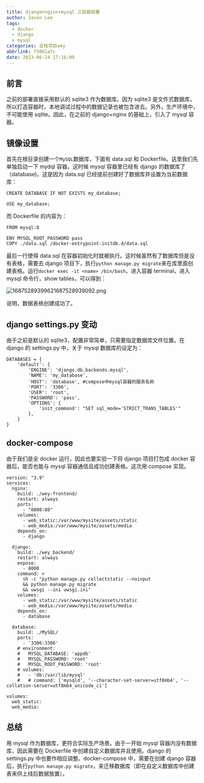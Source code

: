 ```yaml
---
title: django+nginx+mysql 三容器部署
author: Jason Lee
tags:
  - docker
  - django
  - mysql
categories: 全栈项目wey
abbrlink: f5061afc
date: 2023-06-24 17:16:09
---
```


## 前言

之前的部署直接采用默认的 sqlite3 作为数据库。因为 sqlite3 是文件式数据库，所以打造容器时，本地调试过程中的数据记录也被包含进去。另外，生产环境中，不可能使用 sqlite。因此，在之前的 django+nginx 的基础上，引入了 mysql 容器。

## 镜像设置

首先在根目录创建一个`MySQL`数据库，下面有 data.sql 和 Dockerfile。这里我们先单独启动一下 mydql 容器。这时候 mysql 容器里已经有 django 的数据库了（database)。这是因为 data.sql 已经提前创建好了数据库并设置为当前数据库：

```
CREATE DATABASE IF NOT EXISTS my_database;

USE my_database;
```

而 Dockerfile 的内容为：

```
FROM mysql:8

ENV MYSQL_ROOT_PASSWORD pass
COPY ./data.sql /docker-entrypoint-initdb.d/data.sql
```

最后一行使得 data.sql 在容器初始化时就被执行。这时候虽然有了数据库但是没有表格，需要去 django 项目下，执行`python manage.py migrate`来在库里面创建表格。运行`docker exec -it <name> /bin/bash`，进入容器 terminal，进入 mysql 命令行，show tables，可以得到：

![16875289399621687528939092.png](https://cdn.jsdelivr.net/gh/li199-code/blog-imgs@main/16875289399621687528939092.png)

说明，数据表格创建成功了。

## django settings.py 变动

由于之前是默认的 sqlite3，配置非常简单，只需要指定数据库文件位置。在 django 的 settings.py 中，关于 mysql 数据库的设定为：

```
DATABASES = {
    'default': {
        'ENGINE': 'django.db.backends.mysql',
        'NAME': 'my_database',
        'HOST': 'database', #compose中mysql容器的服务名称
        'PORT': '3306',
        'USER': 'root',
        'PASSWORD': 'pass',
        'OPTIONS': {
            'init_command': "SET sql_mode='STRICT_TRANS_TABLES'"
        },
    }
}
```

## docker-compose

由于我们是全 docker 运行，因此也要实验一下将 django 项目打包成 docker 容器后，能否也能与 mysql 容器通信且成功创建表格。这次用 compose 实现。

```
version: "3.9"
services:
  nginx:
    build: ./wey-frontend/
    restart: always
    ports:
      - "8000:80"
    volumes:
      - web_static:/var/www/mysite/assets/static
      - web_media:/var/www/mysite/assets/media
    depends_on:
      - django

  django:
    build: ./wey_backend/
    restart: always
    expose:
      - 8000
    command: >
      sh -c "python manage.py collectstatic --noinput
      && python manage.py migrate
      && uwsgi --ini uwsgi.ini"
    volumes:
      - web_static:/var/www/mysite/assets/static
      - web_media:/var/www/mysite/assets/media
    depends_on:
      - database

  database:
    build: ./MySQL/
    ports:
      - '3306:3306'
    # environment:
    #   MYSQL_DATABASE: 'appdb'
    #   MYSQL_PASSWORD: 'root'
    #   MYSQL_ROOT_PASSWORD: 'root'
    # volumes:
    #   - 'db:/var/lib/mysql'
    #   # command: ['mysqld', '--character-set-server=utf8mb4', '--collation-server=utf8mb4_unicode_ci']

volumes:
  web_static:
  web_media:
```

## 总结

用 mysql 作为数据库，更符合实际生产场景。由于一开始 mysql 容器内没有数据库，因此需要在 Dockerfile 中创建自定义数据库并且使用。django 的 settings.py 中也要作相应调整。docker-compose 中，需要在创建 django 容器后，执行`python manage.py migrate`，来迁移数据库（即在自定义数据库中创建表来供上线后数据放置）。
